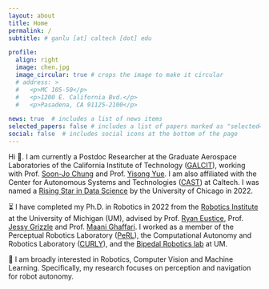 ```yaml
---
layout: about
title: Home
permalink: /
subtitle: # ganlu [at] caltech [dot] edu

profile:
  align: right
  image: chen.jpg
  image_circular: true # crops the image to make it circular
  # address: >
  #   <p>MC 105-50</p>
  #   <p>1200 E. California Bvd.</p>
  #   <p>Pasadena, CA 91125-2100</p>

news: true  # includes a list of news items
selected_papers: false # includes a list of papers marked as "selected={true}"
social: false  # includes social icons at the bottom of the page
---
```


Hi 👋. I am currently a Postdoc Researcher at the Graduate Aerospace Laboratories of the California Institute of Technology ([GALCIT](https://galcit.caltech.edu/)), working with Prof. [Soon-Jo Chung](https://galcit.caltech.edu/people/sjchung) and Prof. [Yisong Yue](http://www.yisongyue.com/). I am also affiliated with the Center for Autonomous Systems and Technologies ([CAST](http://cast.caltech.edu/)) at Caltech. I was named a [Rising Star in Data Science](https://datascience.uchicago.edu/rising-stars/#rising-stars-profiles-2) by the University of Chicago in 2022.

⏳ I have completed my Ph.D. in Robotics in 2022 from the [Robotics Institute](https://robotics.umich.edu/) at the University of Michigan (UM), advised by Prof. [Ryan Eustice](http://robots.engin.umich.edu/~ryan/), Prof. [Jessy Grizzle](https://ece.umich.edu/faculty/grizzle/) and Prof. [Maani Ghaffari](https://curly.engin.umich.edu/people#h.7jd25w55csv). I worked as a member of the Perceptual Robotics Laboratory ([PeRL](http://robots.engin.umich.edu/)), the Computational Autonomy and Robotics Laboratory ([CURLY](https://curly.engin.umich.edu/)), and the [Bipedal Robotics lab](https://www.biped.solutions/) at UM.

🔭 I am broadly interested in Robotics, Computer Vision and Machine Learning. Specifically, my research focuses on perception and navigation for robot autonomy.
